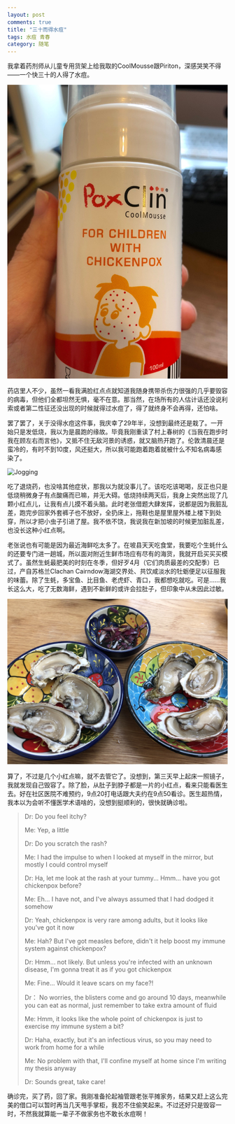 ```yaml
---
layout: post
comments: true
title: "三十而得水痘"
tags: 水痘 青春
category: 随笔
---
```


我拿着药剂师从儿童专用货架上给我取的CoolMousse跟Piriton，深感哭笑不得——一个快三十的人得了水痘。

![Cool Mousse for Children with Chickenpox](/images/coolmousse.jpg)

药店里人不少，虽然一看我满脸红点点就知道我随身携带杀伤力很强的几乎要毁容的病毒，但他们全都坦然无惧，毫不在意。那当然，在场所有的人估计话还没说利索或者第二性征还没出现的时候就得过水痘了，得了就终身不会再得，还怕啥。

罢了罢了，关于没得水痘这件事，我庆幸了29年半，没想到最终还是栽了。一开始只是发低烧，我以为是晨跑的缘故。毕竟我刚重读了村上春树的《当我在跑步时我在顾左右而言他》，又抵不住无敌河景的诱惑，就又脑热开跑了。伦敦清晨还是蛮冷的，有时不到10度，风还挺大，所以我可能跑着跑着就被什么不知名病毒感染了。

![Jogging](/images/jogging.jpg)

吃了退烧药，也没啥其他症状，那我以为就没事儿了。该吃吃该喝喝，反正也只是低烧稍微身子有点酸痛而已嘛，并无大碍。低烧持续两天后，我身上突然出现了几颗小红点儿，让我有点儿摸不着头脑。此时老张借题大肆发挥，说都是因为我脏乱差，跑完步回家外套裤子也不放好，全扔床上，拖鞋也是屋里屋外楼上楼下到处穿，所以才把小虫子引进了屋。我不依不饶，我说我在新加坡的时候更加脏乱差，也没长这种小红点啊。

老张说也有可能是因为最近海鲜吃太多了。在坡县天天吃食堂，我要吃个生蚝什么的还要专门进一趟城，所以面对附近生鲜市场应有尽有的海货，我就开启买买买模式了。虽然生蚝最肥美的时刻在冬季，但好歹4月（它们肉质最差的交配季）已过，产自苏格兰Clachan Cairndow海湖交界处、共饮咸淡水的牡蛎便足以征服我的味蕾。除了生蚝，多宝鱼、比目鱼、老虎虾、青口，我都想吃就吃。可是……我长这么大，吃了无数海鲜，遇到不新鲜的或许会拉肚子，但印象中从未因此过敏。

![oyster](/images/oyster.jpg)

算了，不过是几个小红点嘛，就不去管它了。没想到，第三天早上起床一照镜子，我就发现自己毁容了。除了脸，从肚子到脖子都是一片的小红点，看来只能看医生去。好在社区医院不难预约，9点20打电话跟大夫约在9点50看诊。医生超热情，我本以为会听不懂医学术语啥的，没想到挺顺利的，很快就确诊啦。

> Dr: Do you feel itchy?
>
> Me: Yep, a little
> 
> Dr: Do you scratch the rash?
>
> Me: I had the impulse to when I looked at myself in the mirror, but mostly I could control myself
> 
> Dr: Ha, let me look at the rash at your tummy... Hmm... have you got chickenpox before?
> 
> Me: Eh... I have not, and I've always assumed that I had dodged it somehow
> 
> Dr: Yeah, chickenpox is very rare among adults, but it looks like you've got it now
> 
> Me: Hah? But I've got measles before, didn't it help boost my immune system against chickenpox?
> 
> Dr: Hmm... not likely. But unless you're infected with an unknown disease, I'm gonna treat it as if you got chickenpox
>
> Me: Fine... Would it leave scars on my face?!
>
> Dr： No worries, the blisters come and go around 10 days, meanwhile you can eat as normal, just remember to take extra amount of fluid
>
> Me: Hmm, it looks like the whole point of chickenpox is just to exercise my immune system a bit?
>
> Dr: Haha, exactly, but it's an infectious virus, so you may need to work from home for a while
>
> Me: No problem with that, I'll confine myself at home since I'm writing my thesis anyway
>
> Dr: Sounds great, take care!

确诊完，买了药，回了家。我刚准备抡起袖管跟老张平摊家务，结果又赶上这么完美的借口可以暂时再当几天甩手掌柜，我忍不住偷笑起来。不过还好只是毁容一时，不然我就算能一辈子不做家务也不敢长水痘啊！ 







